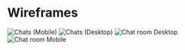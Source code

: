 # Wireframes
![Chats (Mobile)](https://github.com/user-attachments/assets/2964d10a-7ecf-4b03-ab3d-8cc92fc3cc0b)
![Chats (Desktop)](https://github.com/user-attachments/assets/ffd71393-8f24-4422-820e-74141faecdff)
![Chat room Desktop](https://github.com/user-attachments/assets/df19ff98-92a9-48ab-bf2e-3cc4ffa7e8d6)
![Chat room Mobile](https://github.com/user-attachments/assets/32131cb6-5508-463f-aa67-a09c3c9ef77e)

